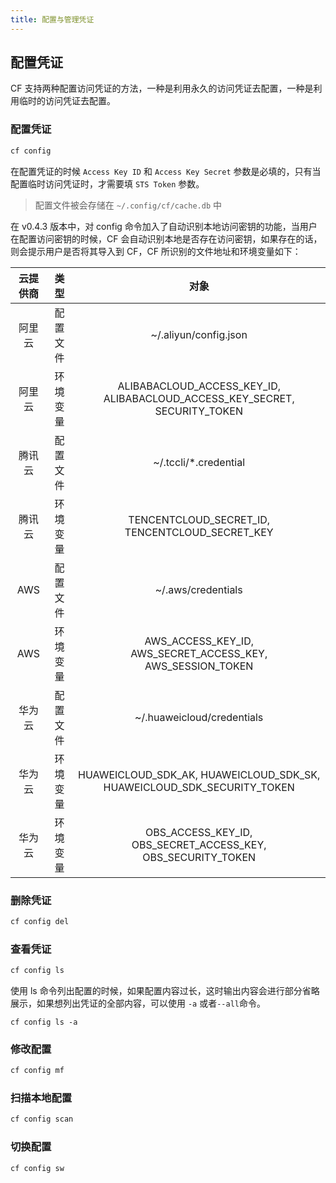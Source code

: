 ```yaml
---
title: 配置与管理凭证
---
```


## 配置凭证

CF 支持两种配置访问凭证的方法，一种是利用永久的访问凭证去配置，一种是利用临时的访问凭证去配置。

### 配置凭证

```bash
cf config
```

在配置凭证的时候 `Access Key ID` 和 `Access Key Secret` 参数是必填的，只有当配置临时访问凭证时，才需要填 `STS Token` 参数。

> 配置文件被会存储在 `~/.config/cf/cache.db` 中

在 v0.4.3 版本中，对 config 命令加入了自动识别本地访问密钥的功能，当用户在配置访问密钥的时候，CF 会自动识别本地是否存在访问密钥，如果存在的话，则会提示用户是否将其导入到 CF，CF 所识别的文件地址和环境变量如下：

| 云提供商 |   类型   |                             对象                             |
| :------: | :------: | :----------------------------------------------------------: |
|  阿里云  | 配置文件 |                    ~/.aliyun/config.json                     |
|  阿里云  | 环境变量 | ALIBABACLOUD_ACCESS_KEY_ID, ALIBABACLOUD_ACCESS_KEY_SECRET, SECURITY_TOKEN |
|  腾讯云  | 配置文件 |                    ~/.tccli/*.credential                     |
|  腾讯云  | 环境变量 |       TENCENTCLOUD_SECRET_ID, TENCENTCLOUD_SECRET_KEY        |
|   AWS    | 配置文件 |                      ~/.aws/credentials                      |
|   AWS    | 环境变量 | AWS_ACCESS_KEY_ID, AWS_SECRET_ACCESS_KEY, AWS_SESSION_TOKEN  |
|  华为云  | 配置文件 |                  ~/.huaweicloud/credentials                  |
|  华为云  | 环境变量 | HUAWEICLOUD_SDK_AK, HUAWEICLOUD_SDK_SK, HUAWEICLOUD_SDK_SECURITY_TOKEN |
|  华为云  | 环境变量 | OBS_ACCESS_KEY_ID, OBS_SECRET_ACCESS_KEY, OBS_SECURITY_TOKEN |

### 删除凭证

```bash
cf config del
```

### 查看凭证

```bash
cf config ls
```

使用 ls 命令列出配置的时候，如果配置内容过长，这时输出内容会进行部分省略展示，如果想列出凭证的全部内容，可以使用 `-a` 或者`--all`命令。

```
cf config ls -a
```

### 修改配置

```bash
cf config mf
```

### 扫描本地配置

```bash
cf config scan
```

### 切换配置

```bash
cf config sw
```

<Vssue />

<script>
export default {
    mounted () {
      this.$page.lastUpdated = "2022年12月13日"
    }
  }
</script>
